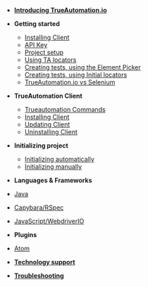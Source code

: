 <!-- docs/_sidebar.md -->

* [**Introducing TrueAutomation.io**](/introducing-ta/introducing-ta.md)
  

* **Getting started**
  * [Installing Client](/getting-started/installation.md)
  * [API Key](/getting-started/api-key.md)
  * [Project setup](/getting-started/project-setup.md)
  * [Using TA locators](/getting-started/ta-locators.md)
  * [Creating tests, using the Element Picker](/getting-started/using-element-picker.md)
  * [Creating tests, using Initial locators](/getting-started/creating-tests-il.md)
  * [TrueAutomation.io vs Selenium](/getting-started/trueautomation-vs-selenium.md)


* **TrueAutomation Client**
  * [Trueautomation Commands](/client/commands.md)
  * [Installing Client](/client/installation-client.md)
  * [Updating Client](/client/update-client.md)
  * [Uninstalling Client](/client/uninstalling-client.md)


* **Initializing project**
  * [Initializing automatically](/initializing/initializing-automatically.md)
  * [Initializing manually](/initializing/initializing-manually.md)


*  **Languages & Frameworks**
 * [Java](/languages-frameworks/java.md)
 * [Capybara/RSpec](/languages-frameworks/capybara-rspec.md)
 * [JavaScript/WebdriverIO](/languages-frameworks/javascript-wdio.md)

*  **Plugins**
 * [Atom](/plugins/atom.md)

* [**Technology support**](/support/technology-support.md)
* [**Troubleshooting**](/support/troubleshooting.md)

